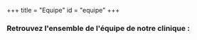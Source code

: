 +++
title = "Equipe"
id = "equipe"
+++



### Retrouvez l'ensemble de l'équipe de notre clinique :

<br>
<br>


